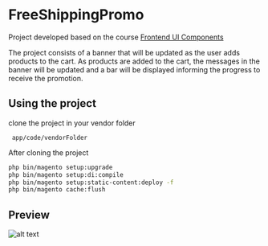 # FreeShippingPromo

Project developed based on the course <a href="https://m.academy/courses/magento-frontend-ui-components"> Frontend UI Components</a> 

The project consists of a banner that will be updated as the user adds products to the cart. As products are added to the cart, the messages in the banner will be updated and a bar will be displayed informing the progress to receive the promotion.

## Using the project

clone the project in your vendor folder

```
 app/code/vendorFolder 
 ```

After cloning the project

```bash
php bin/magento setup:upgrade
php bin/magento setup:di:compile
php bin/magento setup:static-content:deploy -f
php bin/magento cache:flush 
```
## Preview

![alt text](./preview.gif "Preview FreeShippingPromo")
